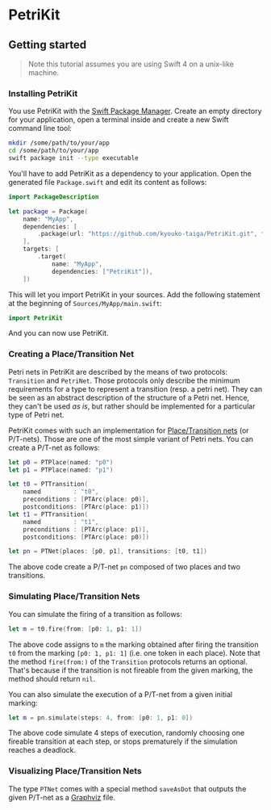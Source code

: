 # PetriKit

## Getting started

> Note this tutorial assumes you are using Swift 4 on a unix-like machine.

### Installing PetriKit

You use PetriKit with the [Swift Package Manager](https://swift.org/package-manager/).
Create an empty directory for your application,
open a terminal inside and create a new Swift command line tool:

```bash
mkdir /some/path/to/your/app
cd /some/path/to/your/app
swift package init --type executable
```

You'll have to add PetriKit as a dependency to your application.
Open the generated file `Package.swift` and edit its content as follows:

```swift
import PackageDescription

let package = Package(
    name: "MyApp",
    dependencies: [
        .package(url: "https://github.com/kyouko-taiga/PetriKit.git", from: "1.0.0")
    ],
    targets: [
        .target(
            name: "MyApp",
            dependencies: ["PetriKit"]),
    ])
```

This will let you import PetriKit in your sources.
Add the following statement at the beginning of `Sources/MyApp/main.swift`:

```swift
import PetriKit
```

And you can now use PetriKit.

### Creating a Place/Transition Net

Petri nets in PetriKit are described by the means of two protocols:
`Transition` and `PetriNet`.
Those protocols only describe the minimum requirements for a type
to represent a transition (resp. a petri net).
They can be seen as an abstract description of the structure of a Petri net.
Hence, they can't be used *as is*,
but rather should be implemented for a particular type of Petri net.

PetriKit comes with such an implementation for
[Place/Transition nets](https://en.wikipedia.org/wiki/Petri_net) (or P/T-nets).
Those are one of the most simple variant of Petri nets.
You can create a P/T-net as follows:

```swift
let p0 = PTPlace(named: "p0")
let p1 = PTPlace(named: "p1")

let t0 = PTTransition(
    named         : "t0",
    preconditions : [PTArc(place: p0)],
    postconditions: [PTArc(place: p1)])
let t1 = PTTransition(
    named         : "t1",
    preconditions : [PTArc(place: p1)],
    postconditions: [PTArc(place: p0)])

let pn = PTNet(places: [p0, p1], transitions: [t0, t1])
```

The above code create a P/T-net `pn` composed of two places and two transitions.

### Simulating Place/Transition Nets

You can simulate the firing of a transition as follows:

```swift
let m = t0.fire(from: [p0: 1, p1: 1])
```

The above code assigns to `m` the marking obtained after firing the transition `t0`
from the marking `[p0: 1, p1: 1]` (i.e. one token in each place).
Note that the method `fire(from:)` of the `Transition` protocols returns an optional.
That's because if the transition is not fireable from the given marking,
the method should return `nil`.

You can also simulate the execution of a P/T-net from a given initial marking:

```swift
let m = pn.simulate(steps: 4, from: [p0: 1, p1: 0])
```

The above code simulate 4 steps of execution,
randomly choosing one fireable transition at each step,
or stops prematurely if the simulation reaches a deadlock.

### Visualizing Place/Transition Nets

The type `PTNet` comes with a special method `saveAsDot`
that outputs the given P/T-net as a [Graphviz](http://www.graphviz.org/content/dot-language) file.

```swift
```
